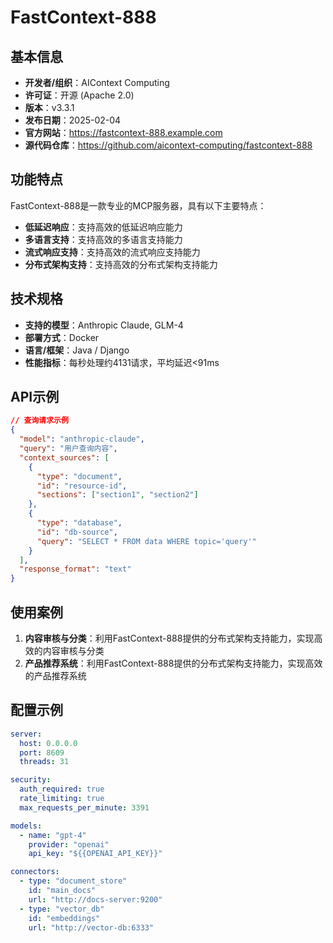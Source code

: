 # FastContext-888

## 基本信息

- **开发者/组织**：AIContext Computing
- **许可证**：开源 (Apache 2.0)
- **版本**：v3.3.1
- **发布日期**：2025-02-04
- **官方网站**：https://fastcontext-888.example.com
- **源代码仓库**：https://github.com/aicontext-computing/fastcontext-888

## 功能特点

FastContext-888是一款专业的MCP服务器，具有以下主要特点：

- **低延迟响应**：支持高效的低延迟响应能力
- **多语言支持**：支持高效的多语言支持能力
- **流式响应支持**：支持高效的流式响应支持能力
- **分布式架构支持**：支持高效的分布式架构支持能力


## 技术规格

- **支持的模型**：Anthropic Claude, GLM-4
- **部署方式**：Docker
- **语言/框架**：Java / Django
- **性能指标**：每秒处理约4131请求，平均延迟<91ms

## API示例

```json
// 查询请求示例
{
  "model": "anthropic-claude",
  "query": "用户查询内容",
  "context_sources": [
    {
      "type": "document",
      "id": "resource-id",
      "sections": ["section1", "section2"]
    },
    {
      "type": "database",
      "id": "db-source",
      "query": "SELECT * FROM data WHERE topic='query'"
    }
  ],
  "response_format": "text"
}
```

## 使用案例

1. **内容审核与分类**：利用FastContext-888提供的分布式架构支持能力，实现高效的内容审核与分类
2. **产品推荐系统**：利用FastContext-888提供的分布式架构支持能力，实现高效的产品推荐系统


## 配置示例

```yaml
server:
  host: 0.0.0.0
  port: 8609
  threads: 31

security:
  auth_required: true
  rate_limiting: true
  max_requests_per_minute: 3391

models:
  - name: "gpt-4"
    provider: "openai"
    api_key: "${{OPENAI_API_KEY}}"

connectors:
  - type: "document_store"
    id: "main_docs"
    url: "http://docs-server:9200"
  - type: "vector_db"
    id: "embeddings"
    url: "http://vector-db:6333"
```